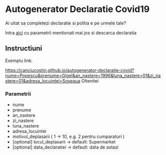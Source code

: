# Autogenerator Declaratie Covid19

Ai uitat sa completezi declaratie si politia e pe urmele tale?

Intra [aici](https://canciucostin.github.io/autogenerator-declaratie-covid) cu parametrii mentionati mai jos si descarca declaratia

## Instructiuni

Exemplu link:

https://canciucostin.github.io/autogenerator-declaratie-covid?nume=Popescu&prenume=Gigel&an_nastere=1996&luna_nastere=01&zi_nastere=01&adresa_locuintei=Soseaua Oltenitei


### Parametrii

* nume
* prenume
* an_nastere
* zi_nastere
* luna_nastere
* adresa_locuintei
* motivul_deplasarii ( 1 -> 10, e.g. 2 pentru cumparaturi )
* [optional] locul_deplasarii -> default: Supermarket
* [optional] data_declaratiei -> default: data de astazi
